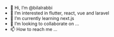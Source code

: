 - 👋 Hi, I’m @bilalrabbi
- 👀 I’m interested in flutter, react, vue and laravel
- 🌱 I’m currently learning next.js
- 💞️ I’m looking to collaborate on ...
- 📫 How to reach me ...

<!---
bilalgodesto/bilalgodesto is a ✨ special ✨ repository because its `README.md` (this file) appears on your GitHub profile.
You can click the Preview link to take a look at your changes.
--->
